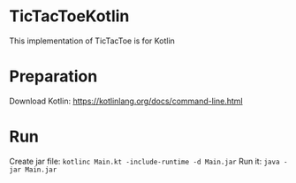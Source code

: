# TicTacToeKotlin
This implementation of TicTacToe is for Kotlin

# Preparation
Download Kotlin: https://kotlinlang.org/docs/command-line.html

# Run
Create jar file:
`kotlinc Main.kt -include-runtime -d Main.jar`
Run it:
`java -jar Main.jar`
